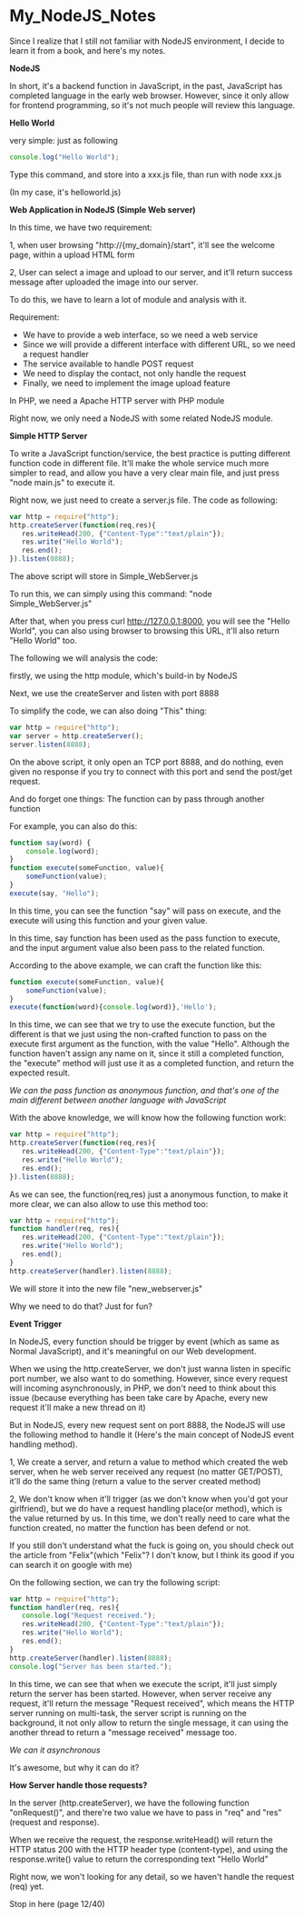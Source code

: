 # My_NodeJS_Notes
Since I realize that I still not familiar with NodeJS environment, I decide to learn it from a book, and here's my notes.



<B>NodeJS</B>

In short, it's a backend function in JavaScript, in the past, JavaScript has completed language in the early web browser. However, since it only allow for frontend programming, so it's not much people will review this language.



<B>Hello World</B>

very simple: just as following

```javascript
console.log("Hello World");
```

Type this command, and store into a xxx.js file, than run with node xxx.js

(In my case, it's helloworld.js)



<B>Web Application in NodeJS (Simple Web server)</B>

In this time, we have two requirement:

1, when user browsing "http://{my_domain}/start", it'll see the welcome page, within a upload HTML form

2, User can select a image and upload to our server, and it'll return success message after uploaded the image into our server.

To do this, we have to learn a lot of module and analysis with it.

Requirement:

- We have to provide a web interface, so we need a web service
- Since we will provide a different interface with different URL, so we need a request handler
- The service available to handle POST request
- We need to display the contact, not only handle the request
- Finally, we need to implement the image upload feature



In PHP, we need a Apache HTTP server with PHP module

Right now, we only need a NodeJS with some related NodeJS module.



<B>Simple HTTP Server</B>

To write a JavaScript function/service, the best practice is putting different function code in different file. It'll make the whole service much more simpler to read, and allow you have a very clear main file, and just press "node main.js" to execute it.

 

Right now, we just need to create a server.js file. The code as following:

```javascript
var http = require("http");
http.createServer(function(req,res){
   res.writeHead(200, {"Content-Type":"text/plain"});
   res.write("Hello World");
   res.end();
}).listen(8888);
```

The above script will store in Simple_WebServer.js

To run this, we can simply using this command: "node Simple_WebServer.js"

After that, when you press curl http://127.0.0.1:8000, you will see the "Hello World", you can also using browser to browsing this URL, it'll also return "Hello World" too.

The following we will analysis the code:

firstly, we using the http module, which's build-in by NodeJS

Next, we use the createServer and listen with port 8888

To simplify the code, we can also doing "This" thing:

```javascript
var http = require("http");
var server = http.createServer();
server.listen(8888);
```

On the above script, it only open an TCP port 8888, and do nothing, even given no response if you try to connect with this port and send the post/get request.

And do forget one things: The function can by pass through another function

For example, you can also do this:

```javascript
function say(word) {
    console.log(word);
}
function execute(someFunction, value){
    someFunction(value);
}
execute(say, "Hello");
```

In this time, you can see  the function "say" will pass on execute, and the execute will using this function and your given value.

In this time, say function has been used as the pass function to execute, and the input argument value also been pass to the related function.

According to the above example, we can craft the function like this:

``` javascript
function execute(someFunction, value){
    someFunction(value);
}
execute(function(word){console.log(word)},'Hello');
```

In this time, we can see that we try to use the execute function, but the different is that we just using the non-crafted function to pass on the execute first argument as the function, with the value "Hello". Although the function haven't assign any name on it, since it still a completed function, the "execute" method will just use it as a completed function, and return the expected result.

*We can the pass function as anonymous function, and that's one of the main different between another language with JavaScript*

With the above knowledge, we will know how the following function work:

````javascript
var http = require("http");
http.createServer(function(req,res){
   res.writeHead(200, {"Content-Type":"text/plain"});
   res.write("Hello World");
   res.end();
}).listen(8888);
````

As we can see, the function(req,res) just a anonymous function, to make it more clear, we can also allow to use this method too:

```` javascript
var http = require("http");
function handler(req, res){
   res.writeHead(200, {"Content-Type":"text/plain"});
   res.write("Hello World");
   res.end();
}
http.createServer(handler).listen(8888);
````

We will store it into the new file "new_webserver.js"

Why we need to do that? Just for fun?



<B>Event Trigger</B>

In NodeJS, every function should be trigger by event (which as same as Normal JavaScript), and it's meaningful on our Web development.

When we using the http.createServer, we don't just wanna listen in specific port number, we also want to do something. However, since every request will incoming asynchronously, in PHP, we don't need to think about this issue (because everything has been take care by Apache, every new request it'll make a new thread on it)



But in NodeJS, every new request sent on port 8888, the NodeJS will use the following method to handle it (Here's the main concept of NodeJS event handling method).

1, We create a server, and return a value to method which created the web server, when he web server received any request (no matter GET/POST), it'll do the same thing (return a value to the server created method)

2, We don't know when it'll trigger (as we don't know when you'd got your girlfriend), but we do have a request handling place(or method), which is the value returned by us. In this time, we don't really need to care what the function created, no matter the function has been defend or not.

 If you still don't understand what the fuck is going on, you should check out the article from "Felix"(which "Felix"? I don't know, but I think its good if you can search it on google with me)

On the following section, we can try the following script:

````javascript
var http = require("http");
function handler(req, res){
   console.log("Request received.");
   res.writeHead(200, {"Content-Type":"text/plain"});
   res.write("Hello World");
   res.end();
}
http.createServer(handler).listen(8888);
console.log("Server has been started.");
````

In this time, we can see that when we execute the script, it'll just simply return the server has been started. However, when server receive any request, it'll return the message "Request received", which means the HTTP server running on multi-task, the server script is running on the background, it not only allow to return the single message, it can using the another thread to return a "message received" message too.

*We can it asynchronous*

It's awesome, but why it can do it?

<B>How Server handle those requests?</B>

In the server (http.createServer), we have the following function "onRequest()", and there're two value we have to pass in "req" and "res" (request and response).

When we receive the request, the response.writeHead() will return the HTTP status 200 with the HTTP header type (content-type), and using the response.write() value to return the corresponding text "Hello World"

Right now, we won't looking for any detail, so we haven't handle the request (req) yet. 

Stop in here (page 12/40)